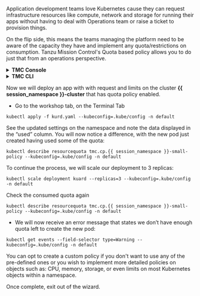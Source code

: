 Application development teams love Kubernetes cause they can request infrastructure resources like compute, network and storage for running their apps without having to deal with Operations team or raise a ticket to provision things. 

On the flip side, this means the teams managing the platform need to be aware of the capacity they have and implement any quota/restrictions on consumption. Tanzu Mission Control's Quota based policy allows you to do just that from an operations perspective.

<details>
<summary><b>TMC Console</b></summary>
<p>

* Go to the tab with Tanzu Mission Control, click on Policies then Assignments
* Click on the tab **Quota**, select CLUSTERS then click on Cluster Group >  **tko-day1-ops** > **{{ session_namespace }}-cluster**
* Click on CREATE QUOTA POLICY
* Select the **Quota policy** *Small*

---
**Note:** 

Notice it has been assigned an quota to requests of 0.5 vCPU / 512 MB memory and limit of 1 vCPU / 2 GB of memory per workload.

---

* Provide a policy name `{{ session_namespace }}-small`{{copy}}

</p>
</details>

<details>
<summary><b>TMC CLI</b></summary>
<p>

* Create a policy 

    ```execute-1
    tmc cluster namespace-quota-policy create -f small-quota-policy.yaml 
    ```
* Confirm that the policy has been created and synced to the {{ session_namespace }}-cluster   

    ```execute-1
    tmc cluster namespace-quota-policy get {{ session_namespace }}-small-cli  --workspace-name tko-day1-ops-ws 
    ```

    ```execute-1
    kubectl describe resourcequota tmc.cp.{{ session_namespace }}-small-cli --kubeconfig=.kube/config -n default
    ```
</p>
</details>


Now we will deploy an app with with request and limits on the cluster **{{ session_namespace }}-cluster** that has quota policy enabled.

* Go to the workshop tab, on the Terminal Tab

```execute-1
kubectl apply -f kurd.yaml --kubeconfig=.kube/config -n default
```
See the updated settings on the namespace and note the data displayed in the “used” column. You will now notice a difference, with the new pod just created having used some of the quota:

```execute-2
kubectl describe resourcequota tmc.cp.{{ session_namespace }}-small-policy --kubeconfig=.kube/config -n default
```
To continue the process, we will scale our deployment to 3 replicas:

```execute-1
kubectl scale deployment kuard --replicas=3 --kubeconfig=.kube/config -n default
```

Check the consumed quota again
```execute-2
kubectl describe resourcequota tmc.cp.{{ session_namespace }}-small-policy --kubeconfig=.kube/config -n default
```
* We will now receive an error message that states we don’t have enough quota left to create the new pod:

```execute-1
kubectl get events --field-selector type=Warning --kubeconfig=.kube/config -n default
```
You can opt to create a custom policy if you don't want to use any of the pre-defined ones or you wish to implement more detailed policies on objects such as: CPU, memory, storage, or even limits on most Kubernetes objects within a namespace.

Once complete, exit out of the wizard.